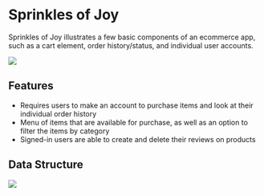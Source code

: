 # Sprinkles of Joy
Sprinkles of Joy illustrates a few basic components of an ecommerce app, such as a cart element, order history/status, and individual user accounts.

![](images/sprinkle_gif.gif)

## Features 
* Requires users to make an account to purchase items and look at their individual order history
* Menu of items that are available for purchase, as well as an option to filter the items by category
* Signed-in users are able to create and delete their reviews on products

## Data Structure
![](images/sprinkles_of_joy_ERD.png)

